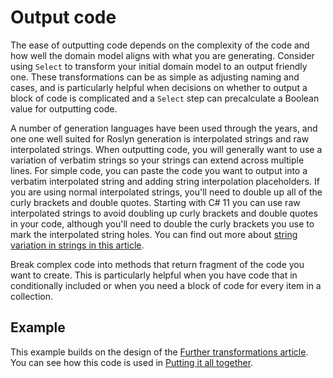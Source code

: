 # Output code

The ease of outputting code depends on the complexity of the code and how well the domain model aligns with what you are generating. Consider using `Select` to transform your initial domain model to an output friendly one. These transformations can be as simple as adjusting naming and cases, and is particularly helpful when decisions on whether to output a block of code is complicated and a `Select` step can precalculate a Boolean value for outputting code.

A number of generation languages have been used through the years, and one one well suited for Roslyn generation is interpolated strings and raw interpolated strings. When outputting code, you will generally want to use a variation of verbatim strings so your strings can extend across multiple lines. For simple code, you can paste the code you want to output into a verbatim interpolated string and adding string interpolation placeholders. If you are using normal interpolated strings, you'll need to double up all of the curly brackets and double quotes. Starting with C# 11 you can use raw interpolated strings to avoid doubling up curly brackets and double quotes in your code, although you'll need to double the curly brackets you use to mark the interpolated string holes. You can find out more about [string variation in strings in this article](https://docs.microsoft.com/dotnet/csharp/programming-guide/strings/).

Break complex code into methods that return fragment of the code you want to create. This is particularly helpful when you have code that in conditionally included or when you need a block of code for every item in a collection.

## Example

This example builds on the design of the [Further transformations article](further-transformations.md#example). You can see how this code is used in [Putting it all together](putting-it-all-together.md#example).

